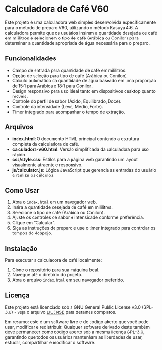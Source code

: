 # Calculadora de Café V60

Este projeto é uma calculadora web simples desenvolvida especificamente para o método de preparo V60, utilizando o método Kasuya 4:6. A calculadora permite que os usuários insiram a quantidade desejada de café em mililitros e selecionem o tipo de café (Arábica ou Conilon) para determinar a quantidade apropriada de água necessária para o preparo.

## Funcionalidades

- Campo de entrada para quantidade de café em mililitros.
- Opção de seleção para tipo de café (Arábica ou Conilon).
- Cálculo automático da quantidade de água baseado em uma proporção de 15:1 para Arábica e 18:1 para Conilon.
- Design responsivo para uso ideal tanto em dispositivos desktop quanto móveis.
- Controle do perfil de sabor (Ácido, Equilibrado, Doce).
- Controle da intensidade (Leve, Médio, Forte).
- Timer integrado para acompanhar o tempo de extração.

## Arquivos

- **index.html**: O documento HTML principal contendo a estrutura completa da calculadora de café.
- **calculadora-v60.html**: Versão simplificada da calculadora para uso rápido.
- **css/style.css**: Estilos para a página web garantindo um layout visualmente atraente e responsivo.
- **js/calculator.js**: Lógica JavaScript que gerencia as entradas do usuário e realiza os cálculos.

## Como Usar

1. Abra o `index.html` em um navegador web.
2. Insira a quantidade desejada de café em mililitros.
3. Selecione o tipo de café (Arábica ou Conilon).
4. Ajuste os controles de sabor e intensidade conforme preferência.
5. Clique em "Calcular".
6. Siga as instruções de preparo e use o timer integrado para controlar os tempos de despejo.

## Instalação

Para executar a calculadora de café localmente:

1. Clone o repositório para sua máquina local.
2. Navegue até o diretório do projeto.
3. Abra o arquivo `index.html` em seu navegador preferido.

## Licença

Este projeto está licenciado sob a GNU General Public License v3.0 (GPL-3.0) - veja o arquivo [LICENSE](LICENSE) para detalhes completos.

Em resumo: este é um software livre e de código aberto que você pode usar, modificar e redistribuir. Qualquer software derivado deste também deve permanecer como código aberto sob a mesma licença GPL-3.0, garantindo que todos os usuários mantenham as liberdades de usar, estudar, compartilhar e modificar o software.